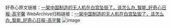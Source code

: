好奇心原文链接：[一架中国制造的无人机在白宫坠毁了，该怎么办_智能_好奇心日报-高宇馨](https://www.qdaily.com/articles/5648.html)
WebArchive归档链接：[一架中国制造的无人机在白宫坠毁了，该怎么办_智能_好奇心日报-高宇馨](http://web.archive.org/web/20190623165212/https://www.qdaily.com/articles/5648.html)
![image](http://ww3.sinaimg.cn/large/007d5XDply1g3w8xrkum9j30u02xqe81)